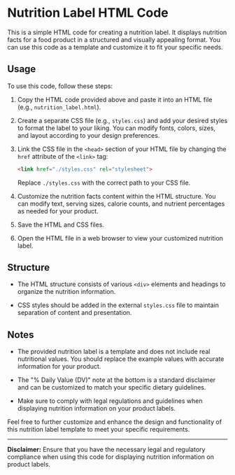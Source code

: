 # Nutrition Label HTML Code

This is a simple HTML code for creating a nutrition label. It displays nutrition facts for a food product in a structured and visually appealing format. You can use this code as a template and customize it to fit your specific needs.

## Usage

To use this code, follow these steps:

1. Copy the HTML code provided above and paste it into an HTML file (e.g., `nutrition_label.html`).

2. Create a separate CSS file (e.g., `styles.css`) and add your desired styles to format the label to your liking. You can modify fonts, colors, sizes, and layout according to your design preferences.

3. Link the CSS file in the `<head>` section of your HTML file by changing the `href` attribute of the `<link>` tag:

   ```html
   <link href="./styles.css" rel="stylesheet">
   ```

   Replace `./styles.css` with the correct path to your CSS file.

4. Customize the nutrition facts content within the HTML structure. You can modify text, serving sizes, calorie counts, and nutrient percentages as needed for your product.

5. Save the HTML and CSS files.

6. Open the HTML file in a web browser to view your customized nutrition label.

## Structure

- The HTML structure consists of various `<div>` elements and headings to organize the nutrition information.

- CSS styles should be added in the external `styles.css` file to maintain separation of content and presentation.

## Notes

- The provided nutrition label is a template and does not include real nutritional values. You should replace the example values with accurate information for your product.

- The "% Daily Value (DV)" note at the bottom is a standard disclaimer and can be customized to match your specific dietary guidelines.

- Make sure to comply with legal regulations and guidelines when displaying nutrition information on your product labels.

Feel free to further customize and enhance the design and functionality of this nutrition label template to meet your specific requirements.

---

**Disclaimer:** Ensure that you have the necessary legal and regulatory compliance when using this code for displaying nutrition information on product labels.